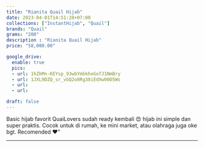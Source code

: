 ```yaml
---
title: "Rianita Quail Hijab"
date: 2023-04-01T14:51:28+07:00
collections: ["InstantHijab", "Quail"]
brands: "Quail"
grams: "200"
description : "Rianita Quail Hijab"
price: "58,000.00"

google_drive:
  enable: true
  pics:
  - url: 1hZhMn-KEYsp_93wbYmbkhoGofJ1NmBry
  - url: 1JXL9DZQ_sr_vGQ2o8Rg38iEdXw00O5Ws
  - url: 
  - url: 

draft: false
---
```


Basic hijab favorit QuaiLovers sudah ready kembali 😍 hijab ini simple dan super praktis. Cocok untuk di rumah, ke mini market, atau olahraga juga oke bgt. Recomended ❤"

----------      
  
